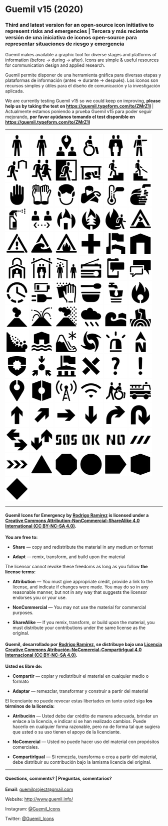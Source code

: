 # Guemil v15 (2020)

### Third and latest version for an open-source icon initiative to represent risks and emergencies | Tercera y más reciente versión de una iniciativa de iconos open-source para representar situaciones de riesgo y emergencia

Guemil makes available a graphic tool for diverse stages and platforms of information (before → during → after). Icons are simple & useful resources for communication design and applied research.

Guemil permite disponer de una herramienta gráfica para diversas etapas y plataformas de información (antes → durante → después). Los iconos son recursos simples y útiles para el diseño de comunicación y la investigación aplicada.

We are currently testing Guemil v15 so we could keep on improving, **please help us by taking the test on https://guemil.typeform.com/to/ZMrZ1l** | Actualmente estamos poniendo a prueba Guemil v15 para poder seguir mejorando, **por favor ayúdanos tomando el test disponible en https://guemil.typeform.com/to/ZMrZ1l**

- - - - - - - - - - 

<img src="https://raw.githubusercontent.com/Guemil/Guemil_Icons_v15_2020/main/png/01_Man_v15.png" width="75" heigth="75"> <img src="https://raw.githubusercontent.com/Guemil/Guemil_Icons_v15_2020/main/png/02_Woman_v15.png" width="75" heigth="75"> <img src="https://raw.githubusercontent.com/Guemil/Guemil_Icons_v15_2020/main/png/03_Assembly_point_v15.png" width="75" heigth="75"> <img src="https://raw.githubusercontent.com/Guemil/Guemil_Icons_v15_2020/main/png/04_Disabled_v15.png" width="75" heigth="75"> <img src="https://raw.githubusercontent.com/Guemil/Guemil_Icons_v15_2020/main/png/05_Group_meeting_v15.png" width="75" heigth="75"> <img src="https://raw.githubusercontent.com/Guemil/Guemil_Icons_v15_2020/main/png/06_Authority_instruction_v15.png" width="75" heigth="75"> <img src="https://raw.githubusercontent.com/Guemil/Guemil_Icons_v15_2020/main/png/07_Evacuate_to_shelter_v15.png" width="75" heigth="75"> <img src="https://raw.githubusercontent.com/Guemil/Guemil_Icons_v15_2020/main/png/08_Evacuate_v15.png" width="75" heigth="75"> <img src="https://raw.githubusercontent.com/Guemil/Guemil_Icons_v15_2020/main/png/09_Emergency_exit_v15.png" width="75" heigth="75"> <img src="https://raw.githubusercontent.com/Guemil/Guemil_Icons_v15_2020/main/png/10_Drop_cover_hold_v15.png" width="75" heigth="75"> <img src="https://raw.githubusercontent.com/Guemil/Guemil_Icons_v15_2020/main/png/11_Evacuate_vertical_v15.png" width="75" heigth="75"> <img src="https://raw.githubusercontent.com/Guemil/Guemil_Icons_v15_2020/main/png/12_Evacuate_downstairs_v15.png" width="75" heigth="75"> <img src="https://raw.githubusercontent.com/Guemil/Guemil_Icons_v15_2020/main/png/13_Not_allowed_v15.png" width="75" heigth="75"> <img src="https://raw.githubusercontent.com/Guemil/Guemil_Icons_v15_2020/main/png/14_Use_gloves_v15.png" width="75" heigth="75"> <img src="https://raw.githubusercontent.com/Guemil/Guemil_Icons_v15_2020/main/png/15_Use_mask_v15.png" width="75" heigth="75"> <img src="https://raw.githubusercontent.com/Guemil/Guemil_Icons_v15_2020/main/png/16_Sneeze_in_elbow_v15.png" width="75" heigth="75"> <img src="https://raw.githubusercontent.com/Guemil/Guemil_Icons_v15_2020/main/png/17_Temperature_v15.png" width="75" heigth="75"> <img src="https://raw.githubusercontent.com/Guemil/Guemil_Icons_v15_2020/main/png/18_Wash_hands_v15.png" width="75" heigth="75"> <img src="https://raw.githubusercontent.com/Guemil/Guemil_Icons_v15_2020/main/png/19_Disinfectant_v15.png" width="75" heigth="75"> <img src="https://raw.githubusercontent.com/Guemil/Guemil_Icons_v15_2020/main/png/20_Keep_distance_v15.png" width="75" heigth="75"> <img src="https://raw.githubusercontent.com/Guemil/Guemil_Icons_v15_2020/main/png/21_Structural_fire_v15.png" width="75" heigth="75"> <img src="https://raw.githubusercontent.com/Guemil/Guemil_Icons_v15_2020/main/png/22_Wildfire_v15.png" width="75" heigth="75"> <img src="https://raw.githubusercontent.com/Guemil/Guemil_Icons_v15_2020/main/png/23_Evacuate_fire_v15.png" width="75" heigth="75"> <img src="https://raw.githubusercontent.com/Guemil/Guemil_Icons_v15_2020/main/png/24_Warning_volcano_v15.png" width="75" heigth="75"> <img src="https://raw.githubusercontent.com/Guemil/Guemil_Icons_v15_2020/main/png/25_Warning_sign_v15.png" width="75" heigth="75"> <img src="https://raw.githubusercontent.com/Guemil/Guemil_Icons_v15_2020/main/png/26_Warning_tsunami_v15.png" width="75" heigth="75"> <img src="https://raw.githubusercontent.com/Guemil/Guemil_Icons_v15_2020/main/png/27_Warning_fire_v15.png" width="75" heigth="75"> <img src="https://raw.githubusercontent.com/Guemil/Guemil_Icons_v15_2020/main/png/28_First_aid_v15.png" width="75" heigth="75"> <img src="https://raw.githubusercontent.com/Guemil/Guemil_Icons_v15_2020/main/png/29_Flagged_bdg_v15.png" width="75" heigth="75"> <img src="https://raw.githubusercontent.com/Guemil/Guemil_Icons_v15_2020/main/png/30_Home_v15.png" width="75" heigth="75"> <img src="https://raw.githubusercontent.com/Guemil/Guemil_Icons_v15_2020/main/png/31_Lockdown_v15.png" width="75" heigth="75"> <img src="https://raw.githubusercontent.com/Guemil/Guemil_Icons_v15_2020/main/png/32_Shelter_v15.png" width="75" heigth="75"> <img src="https://raw.githubusercontent.com/Guemil/Guemil_Icons_v15_2020/main/png/33_Quarantine_v15.png" width="75" heigth="75"> <img src="https://raw.githubusercontent.com/Guemil/Guemil_Icons_v15_2020/main/png/34_Radio_v15.png" width="75" heigth="75"> <img src="https://raw.githubusercontent.com/Guemil/Guemil_Icons_v15_2020/main/png/35_Mobile_info_v15.png" width="75" heigth="75"> <img src="https://raw.githubusercontent.com/Guemil/Guemil_Icons_v15_2020/main/png/36_Chat_v15.png" width="75" heigth="75"> <img src="https://raw.githubusercontent.com/Guemil/Guemil_Icons_v15_2020/main/png/37_Time_v15.png" width="75" heigth="75"> <img src="https://raw.githubusercontent.com/Guemil/Guemil_Icons_v15_2020/main/png/38_Charge_plug_v15.png" width="75" heigth="75"> <img src="https://raw.githubusercontent.com/Guemil/Guemil_Icons_v15_2020/main/png/39_Wipeout_v15.png" width="75" heigth="75"> <img src="https://raw.githubusercontent.com/Guemil/Guemil_Icons_v15_2020/main/png/40_Food_v15.png" width="75" heigth="75"> <img src="https://raw.githubusercontent.com/Guemil/Guemil_Icons_v15_2020/main/png/41_Water_v15.png" width="75" heigth="75"> <img src="https://raw.githubusercontent.com/Guemil/Guemil_Icons_v15_2020/main/png/42_Fire_v15.png" width="75" heigth="75"> <img src="https://raw.githubusercontent.com/Guemil/Guemil_Icons_v15_2020/main/png/43_Volcano_fumarole_v15.png" width="75" heigth="75"> <img src="https://raw.githubusercontent.com/Guemil/Guemil_Icons_v15_2020/main/png/44_Volcano_eruption_v15.png" width="75" heigth="75"> <img src="https://raw.githubusercontent.com/Guemil/Guemil_Icons_v15_2020/main/png/45_Volcano_ashes_v15.png" width="75" heigth="75"> <img src="https://raw.githubusercontent.com/Guemil/Guemil_Icons_v15_2020/main/png/46_Rain_v15.png" width="75" heigth="75"> <img src="https://raw.githubusercontent.com/Guemil/Guemil_Icons_v15_2020/main/png/47_Tsunami_v15.png" width="75" heigth="75"> <img src="https://raw.githubusercontent.com/Guemil/Guemil_Icons_v15_2020/main/png/48_Earthquake_v15.png" width="75" heigth="75"> <img src="https://raw.githubusercontent.com/Guemil/Guemil_Icons_v15_2020/main/png/49_Landslide_v15.png" width="75" heigth="75"> <img src="https://raw.githubusercontent.com/Guemil/Guemil_Icons_v15_2020/main/png/50_Flood_v15.png" width="75" heigth="75"> <img src="https://raw.githubusercontent.com/Guemil/Guemil_Icons_v15_2020/main/png/51_Avalanche_v15.png" width="75" heigth="75"> <img src="https://raw.githubusercontent.com/Guemil/Guemil_Icons_v15_2020/main/png/52_Hurricane_v15.png" width="75" heigth="75"> <img src="https://raw.githubusercontent.com/Guemil/Guemil_Icons_v15_2020/main/png/53_Alarm_v15.png" width="75" heigth="75"> <img src="https://raw.githubusercontent.com/Guemil/Guemil_Icons_v15_2020/main/png/54_North_v15.png" width="75" heigth="75">
<img src="https://raw.githubusercontent.com/Guemil/Guemil_Icons_v15_2020/main/png/55_Authority_v15.png" width="75" heigth="75"> <img src="https://raw.githubusercontent.com/Guemil/Guemil_Icons_v15_2020/main/png/56_Meeting_point_v15.png" width="75" heigth="75"> <img src="https://raw.githubusercontent.com/Guemil/Guemil_Icons_v15_2020/main/png/57_Authority_bdg_v15.png" width="75" heigth="75"> <img src="https://raw.githubusercontent.com/Guemil/Guemil_Icons_v15_2020/main/png/58_X_Forbidden_v15.png" width="75" heigth="75"> <img src="https://raw.githubusercontent.com/Guemil/Guemil_Icons_v15_2020/main/png/59_Question_v15.png" width="75" heigth="75"> <img src="https://raw.githubusercontent.com/Guemil/Guemil_Icons_v15_2020/main/png/60_Exclamation_v15.png" width="75" heigth="75"> <img src="https://raw.githubusercontent.com/Guemil/Guemil_Icons_v15_2020/main/png/61_Location_v15.png" width="75" heigth="75"> <img src="https://raw.githubusercontent.com/Guemil/Guemil_Icons_v15_2020/main/png/62_Meeting_area_v15.png" width="75" heigth="75"> <img src="https://raw.githubusercontent.com/Guemil/Guemil_Icons_v15_2020/main/png/63_Broadcast_v15.png" width="75" heigth="75"> <img src="https://raw.githubusercontent.com/Guemil/Guemil_Icons_v15_2020/main/png/64_Wifi_v15.png" width="75" heigth="75"> <img src="https://raw.githubusercontent.com/Guemil/Guemil_Icons_v15_2020/main/png/65_Help_others_v15.png" width="75" heigth="75"> <img src="https://raw.githubusercontent.com/Guemil/Guemil_Icons_v15_2020/main/png/66_Emergency_vehicle_v15.png" width="75" heigth="75"> <img src="https://raw.githubusercontent.com/Guemil/Guemil_Icons_v15_2020/main/png/67_Arrow_up_v15.png" width="75" heigth="75"> <img src="https://raw.githubusercontent.com/Guemil/Guemil_Icons_v15_2020/main/png/68_Arrow_upright_v15.png" width="75" heigth="75"> <img src="https://raw.githubusercontent.com/Guemil/Guemil_Icons_v15_2020/main/png/69_Arrow_rightward_v15.png" width="75" heigth="75"> <img src="https://raw.githubusercontent.com/Guemil/Guemil_Icons_v15_2020/main/png/70_Arrow_down_v15.png" width="75" heigth="75"> <img src="https://raw.githubusercontent.com/Guemil/Guemil_Icons_v15_2020/main/png/71_Turn_right_v15.png" width="75" heigth="75"> <img src="https://raw.githubusercontent.com/Guemil/Guemil_Icons_v15_2020/main/png/72_Backward_v15.png" width="75" heigth="75"> <img src="https://raw.githubusercontent.com/Guemil/Guemil_Icons_v15_2020/main/png/73_Two_way_horizontal_v15.png" width="75" heigth="75"> <img src="https://raw.githubusercontent.com/Guemil/Guemil_Icons_v15_2020/main/png/74_Two_way_vertical_v15.png" width="75" heigth="75"> <img src="https://raw.githubusercontent.com/Guemil/Guemil_Icons_v15_2020/main/png/75_SOS_stencil_v15.png" width="75" heigth="75"> <img src="https://raw.githubusercontent.com/Guemil/Guemil_Icons_v15_2020/main/png/76_OK_stencil_v15.png" width="75" heigth="75"> <img src="https://raw.githubusercontent.com/Guemil/Guemil_Icons_v15_2020/main/png/77_NO_stencil_v15.png" width="75" heigth="75"> <img src="https://raw.githubusercontent.com/Guemil/Guemil_Icons_v15_2020/main/png/78_Warning_strip_1_v15.png" width="75" heigth="75"> <img src="https://raw.githubusercontent.com/Guemil/Guemil_Icons_v15_2020/main/png/79_Warning_strip_2_v15.png" width="75" heigth="75"> <img src="https://raw.githubusercontent.com/Guemil/Guemil_Icons_v15_2020/main/png/80_Contain_triangle_v15.png" width="75" heigth="75"> <img src="https://raw.githubusercontent.com/Guemil/Guemil_Icons_v15_2020/main/png/81_Contain_octagon_v15.png" width="75" heigth="75"> <img src="https://raw.githubusercontent.com/Guemil/Guemil_Icons_v15_2020/main/png/82_Contain_circle_v15.png" width="75" heigth="75"> <img src="https://raw.githubusercontent.com/Guemil/Guemil_Icons_v15_2020/main/png/83_Contain_directional_v15.png" width="75" heigth="75"> <img src="https://raw.githubusercontent.com/Guemil/Guemil_Icons_v15_2020/main/png/84_Contain_hexagon_v15.png" width="75" heigth="75"> <img src="https://raw.githubusercontent.com/Guemil/Guemil_Icons_v15_2020/main/png/85_Contain_lozenge_v15.png" width="75" heigth="75">

- - - - - - - -

#### Guemil Icons for Emergency by [Rodrigo Ramírez](https://www.guemil.info/) is licensed under a [Creative Commons Attribution-NonCommercial-ShareAlike 4.0 International (CC BY-NC-SA 4.0)](https://creativecommons.org/licenses/by-nc-sa/4.0/).

**You are free to:**

- **Share** — copy and redistribute the material in any medium or format

- **Adapt** — remix, transform, and build upon the material

The licensor cannot revoke these freedoms as long as you follow **the license terms:**

- **Attribution** — You must give appropriate credit, provide a link to the license, and indicate if changes were made. You may do so in any reasonable manner, but not in any way that suggests the licensor endorses you or your use.

- **NonCommercial** — You may not use the material for commercial purposes.

- **ShareAlike** — If you remix, transform, or build upon the material, you must distribute your contributions under the same license as the original.

#### Guemil, desarrollado por [Rodrigo Ramírez](https://www.guemil.info/), se distribuye bajo una [Licencia Creative Commons Atribución-NoComercial-CompartirIgual 4.0 Internacional (CC BY-NC-SA 4.0)](https://creativecommons.org/licenses/by-nc-sa/4.0/deed.es).

**Usted es libre de:**

- **Compartir** — copiar y redistribuir el material en cualquier medio o formato

- **Adaptar** — remezclar, transformar y construir a partir del material

El licenciante no puede revocar estas libertades en tanto usted siga **los términos de la licencia:**

- **Atribución** — Usted debe dar crédito de manera adecuada, brindar un enlace a la licencia, e indicar si se han realizado cambios. Puede hacerlo en cualquier forma razonable, pero no de forma tal que sugiera que usted o su uso tienen el apoyo de la licenciante.

- **NoComercial** — Usted no puede hacer uso del material con propósitos comerciales.

- **CompartirIgual** — Si remezcla, transforma o crea a partir del material, debe distribuir su contribución bajo la lamisma licencia del original.

- - - - - - - - - 

#### Questions, comments? | Preguntas, comentarios?

**Email**: guemilproject@gmail.com

Website: http://www.guemil.info/

Instagram: [@Guemil_Icons](https://www.instagram.com/Guemil_Icons/)

Twitter: [@Guemil_Icons](https://twitter.com/Guemil_Icons)
